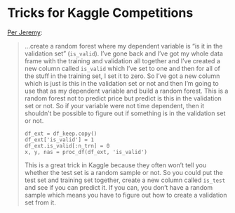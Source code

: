 # Tricks for Kaggle Competitions

[Per Jeremy](https://youtu.be/3jl2h9hSRvc?t=52m19s):

> ...create a random forest where my dependent variable is “is it in the validation set” \(`is_valid`\). I’ve gone back and I’ve got my whole data frame with the training and validation all together and I’ve created a new column called `is_valid` which I’ve set to one and then for all of the stuff in the training set, I set it to zero. So I’ve got a new column which is just is this in the validation set or not and then I’m going to use that as my dependent variable and build a random forest. This is a random forest not to predict price but predict is this in the validation set or not. So if your variable were not time dependent, then it shouldn’t be possible to figure out if something is in the validation set or not.
>
> ```text
> df_ext = df_keep.copy()
> df_ext['is_valid'] = 1
> df_ext.is_valid[:n_trn] = 0
> x, y, nas = proc_df(df_ext, 'is_valid')
> ```
>
> This is a great trick in Kaggle because they often won’t tell you whether the test set is a random sample or not. So you could put the test set and training set together, create a new column called `is_test` and see if you can predict it. If you can, you don’t have a random sample which means you have to figure out how to create a validation set from it.

